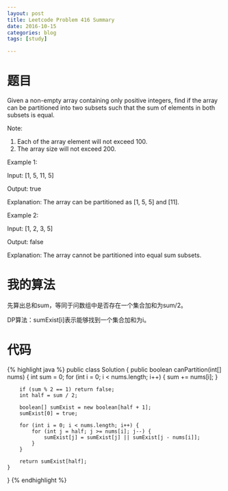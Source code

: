 ```yaml
---
layout: post
title: Leetcode Problem 416 Summary
date: 2016-10-15
categories: blog
tags: [study]

---
```


# 题目

Given a non-empty array containing only positive integers, find if the array can be partitioned into two subsets such that the sum of elements in both subsets is equal.

Note:

1. Each of the array element will not exceed 100.
2. The array size will not exceed 200.

Example 1:

Input: [1, 5, 11, 5]

Output: true

Explanation: The array can be partitioned as [1, 5, 5] and [11].

Example 2:

Input: [1, 2, 3, 5]

Output: false

Explanation: The array cannot be partitioned into equal sum subsets.

# 我的算法

先算出总和sum，等同于问数组中是否存在一个集合加和为sum/2。

DP算法：sumExist[i]表示能够找到一个集合加和为i。

# 代码

{% highlight java %}
public class Solution {
    public boolean canPartition(int[] nums) {
        int sum = 0;
        for (int i = 0; i < nums.length; i++) {
            sum += nums[i];
        }
        
        if (sum % 2 == 1) return false;
        int half = sum / 2;
        
        boolean[] sumExist = new boolean[half + 1];
        sumExist[0] = true;
        
        for (int i = 0; i < nums.length; i++) {
            for (int j = half; j >= nums[i]; j--) {
                sumExist[j] = sumExist[j] || sumExist[j - nums[i]];
            }
        }
        
        return sumExist[half];
    }
}
{% endhighlight %}